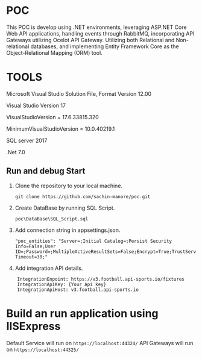 # POC
This POC is develop using .NET environments, leveraging ASP.NET Core Web API applications, handling events through RabbitMQ, incorporating API Gateways utilizing Ocelot API Gateway. Utilizing both Relational and Non-relational databases, and implementing Entity Framework Core as the Object-Relational Mapping (ORM) tool. 

# TOOLS 
Microsoft Visual Studio Solution File, Format Version 12.00

Visual Studio Version 17

VisualStudioVersion = 17.6.33815.320

MinimumVisualStudioVersion = 10.0.40219.1

SQL server 2017

.Net 7.0

## Run and debug Start
1. Clone the repository to your local machine.
    ```
    git clone https://github.com/sachin-manore/poc.git
    ```
2. Create DataBase by running SQL Script.
    ```
    poc\DataBase\SQL_Script.sql
    ```
3. Add connection string in appsettings.json.
    ```
    "poc_entities": "Server=;Initial Catalog=;Persist Security Info=False;User ID=;Password=;MultipleActiveResultSets=False;Encrypt=True;TrustServerCertificate=True;Connection Timeout=30;"
    ```

5. Add integration API details.
```
    IntegrationEnpoint: https://v3.football.api-sports.io/fixtures
    IntegrationApiKey: {Your Api key}
    IntegrationApiHost: v3.football.api-sports.io
```

# Build an run application using IISExpress
Default Service will run on ```https://localhost:44324/```
API Gateways will run on ```https://localhost:44325/```
